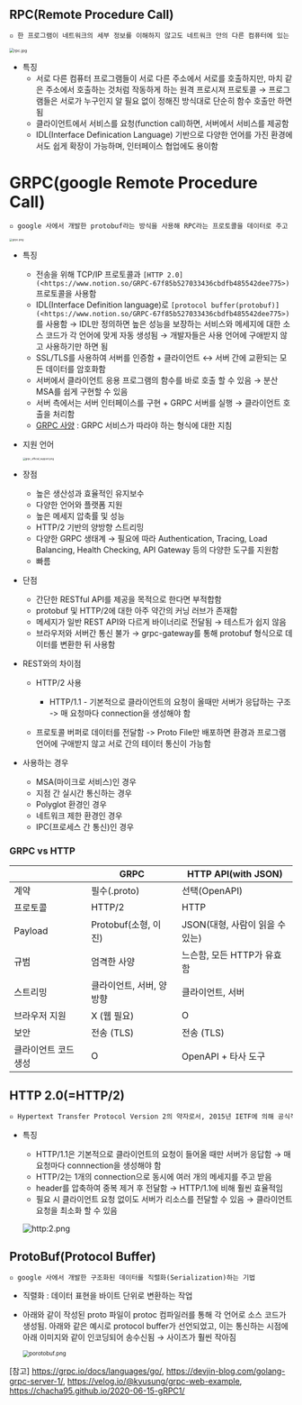 
## **RPC**(Remote Procedure Call)

```````tex
▫️ 한 프로그램이 네트워크의 세부 정보를 이해하지 않고도 네트워크 안의 다른 컴퓨터에 있는 프로그램에서 서비스를 요청하는 프로토콜
```````

<img src="https://user-images.githubusercontent.com/33214969/145026118-4b9feea9-6eb9-41a6-8076-f2d6fd1618f9.jpg" alt="rpc.jpg" style="zoom:50%;" />

+ 특징
  + 서로 다른 컴퓨터 프로그램들이 서로 다른 주소에서 서로를 호출하지만, 마치 같은 주소에서 호출하는 것처럼 작동하게 하는 원격 프로시져 프로토콜 → 프로그램들은 서로가 누구인지 알 필요 없이 정해진 방식대로 단순히 함수 호출만 하면 됨
  + 클라이언트에서 서비스를 요청(function call)하면, 서버에서 서비스를 제공함
  + IDL(Interface Definication Language) 기반으로 다양한 언어를 가진 환경에서도 쉽게 확장이 가능하며, 인터페이스 협업에도 용이함

# GRPC(google Remote Procedure Call)

```tex
▫️ google 사에서 개발한 protobuf라는 방식을 사용해 RPC라는 프로토콜을 데이터로 주고 받는 오픈소스 RPC 플랫폼
```

<img src="https://user-images.githubusercontent.com/33214969/145026218-b272ef47-c4be-4915-8ce6-8c5a62b4a4b9.png" alt="grpc.png" style="zoom: 33%;" />

+ 특징

  + 전송을 위해 TCP/IP 프로토콜과 `[HTTP 2.0](<https://www.notion.so/GRPC-67f85b527033436cbdfb485542dee775>)` 프로토콜을 사용함
  + IDL(Interface Definition language)로 `[protocol buffer(protobuf)](<https://www.notion.so/GRPC-67f85b527033436cbdfb485542dee775>)`를 사용함 → IDL만 정의하면 높은 성능을 보장하는 서비스와 메세지에 대한 소스 코드가 각 언어에 맞게 자동 생성됨 → 개발자들은 사용 언어에 구애받지 않고 사용하기만 하면 됨
  + SSL/TLS를 사용하여 서버를 인증함 + 클라이언트 ↔ 서버 간에 교환되는 모든 데이터를 암호화함
  + 서버에서 클라이언트 응용 프로그램의 함수를 바로 호출 할 수 있음 → 분산 MSA를 쉽게 구현할 수 있음
  + 서버 측에서는 서버 인터페이스를 구현 + GRPC 서버를 실행 → 클라이언트 호출을 처리함
  + [GRPC 사양](https://github.com/grpc/grpc/blob/master/doc/PROTOCOL-HTTP2.md) : GRPC 서비스가 따라야 하는 형식에 대한 지침

+ 지원 언어

  <img src="https://user-images.githubusercontent.com/33214969/145026282-6477e9d3-2d42-4b36-acd2-2e43d0f8f080.png" alt="grpc_official_support.png" style="zoom: 30%;" />

+ 장점

  + 높은 생산성과 효율적인 유지보수
  + 다양한 언어와 플랫폼 지원
  + 높은 메세지 압축률 및 성능
  + HTTP/2 기반의 양방향 스트리밍
  + 다양한 GRPC 생태계 → 필요에 따라 Authentication, Tracing, Load Balancing, Health Checking, API Gateway 등의 다양한 도구를 지원함
  + 빠름

+ 단점

  + 간단한 RESTful API를 제공을 목적으로 한다면 부적합함
  + protobuf 및 HTTP/2에 대한 아주 약간의 커닝 러브가 존재함
  + 메세지가 일반 REST API와 다르게 바이너리로 전달됨 → 테스트가 쉽지 않음
  + 브라우저와 서버간 통신 불가 → grpc-gateway를 통해 protobuf 형식으로 데이터를 변환한 뒤 사용함

+ REST와의 차이점

  - HTTP/2 사용
    + HTTP/1.1 - 기본적으로 클라이언트의 요청이 올때만 서버가 응답하는 구조 -> 매 요청마다 connection을 생성해야 함

  - 프로토콜 버퍼로 데이터를 전달함 -> Proto File만 배포하면 환경과 프로그램 언어에 구애받지 않고 서로 간의 테이터 통신이 가능함

+ 사용하는 경우

  + MSA(마이크로 서비스)인 경우
  + 지점 간 실시간 통신하는 경우
  + Polyglot 환경인 경우
  + 네트워크 제한 환경인 경우
  + IPC(프로세스 간 통신)인 경우

### GRPC vs HTTP

|                      | GRPC                     | HTTP API(with JSON)             |
| -------------------- | ------------------------ | ------------------------------- |
| 계약                 | 필수(.proto)             | 선택(OpenAPI)                   |
| 프로토콜             | HTTP/2                   | HTTP                            |
| Payload              | Protobuf(소형, 이진)     | JSON(대형, 사람이 읽을 수 있는) |
| 규범                 | 엄격한 사양              | 느슨함, 모든 HTTP가 유효함      |
| 스트리밍             | 클라이언트, 서버, 양방향 | 클라이언트, 서버                |
| 브라우저 지원        | X (웹 필요)              | O                               |
| 보안                 | 전송 (TLS)               | 전송 (TLS)                      |
| 클라이언트 코드 생성 | O                        | OpenAPI + 타사 도구             |



## HTTP 2.0(=HTTP/2)

```````tex
▫️ Hypertext Transfer Protocol Version 2의 약자로서, 2015년 IETF에 의해 공식적으로 발표된 HTTP/1.1의 차기 버전
```````

+ 특징

  + HTTP/1.1은 기본적으로 클라이언트의 요청이 들어올 때만 서버가 응답함 →  매 요청마다 connnection을 생성해야 함
  + HTTP/2는 1개의 connection으로 동시에 여러 개의 메세지를 주고 받음
  + header를 압축하여 중복 제거 후 전달함 → HTTP/1.1에 비해 훨씬 효율적임
  + 필요 시 클라이언트 요청 없이도 서버가 리소스를 전달할 수 있음 → 클라이언트 요청을 최소화 할 수 있음

  ![http:2.png](https://user-images.githubusercontent.com/33214969/145026741-751be423-1134-47bc-bb6c-5f826d3c05b5.png)

## ProtoBuf(Protocol Buffer)

``````tex
▫️ google 사에서 개발한 구조화된 데이터를 직렬화(Serialization)하는 기법
``````

+ 직렬화 : 데이터 표현을 바이트 단위로 변환하는 작업

+ 아래와 같이 작성된 proto 파일이 protoc 컴파일러를 통해 각 언어로 소스 코드가 생성됨. 아래와 같은 예시로 protocol buffer가 선언되었고, 이는 통신하는 시점에 아래 이미지와 같이 인코딩되어 송수신됨 → 사이즈가 훨씬 작아짐

  <img src="https://user-images.githubusercontent.com/33214969/145026773-23ab799a-7b2d-48bb-b51e-ca915a132a52.png" alt="porotobuf.png" style="zoom:70%;" />





[참고] https://grpc.io/docs/languages/go/, https://devjin-blog.com/golang-grpc-server-1/, https://velog.io/@kyusung/grpc-web-example, https://chacha95.github.io/2020-06-15-gRPC1/